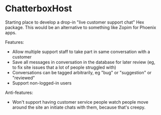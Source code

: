 # ChatterboxHost

Starting place to develop a drop-in "live customer support chat" Hex package. This would be an alternative to something like Zopim for Phoenix apps.

Features:

- Allow multiple support staff to take part in same conversation with a customer
- Save all messages in conversation in the database for later review (eg, to fix site issues that a lot of people struggled with)
- Conversations can be tagged arbitrarily, eg "bug" or "suggestion" or "reviewed"
- Support non-logged-in users

Anti-features:

- Won't support having customer service people watch people move around the site an initiate chats with them, because that's creepy.
